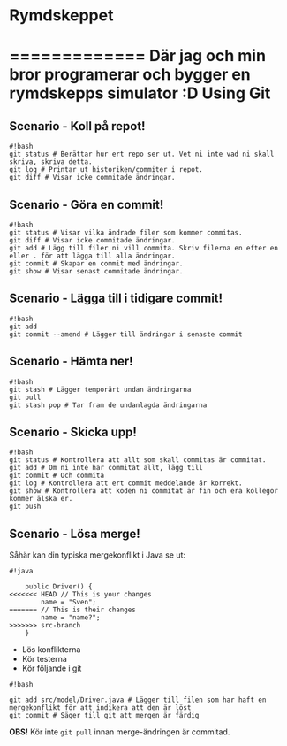 # Rymdskeppet
=============
Där jag och min bror programerar och bygger en rymdskepps simulator :D
Using Git
=========

## Scenario - Koll på repot! ##
```
#!bash
git status # Berättar hur ert repo ser ut. Vet ni inte vad ni skall skriva, skriva detta.
git log # Printar ut historiken/commiter i repot.
git diff # Visar icke commitade ändringar.
```


## Scenario - Göra en commit! ##
```
#!bash
git status # Visar vilka ändrade filer som kommer commitas.
git diff # Visar icke commitade ändringar.
git add # Lägg till filer ni vill commita. Skriv filerna en efter en eller . för att lägga till alla ändringar. 
git commit # Skapar en commit med ändringar.
git show # Visar senast commitade ändringar.
```
## Scenario - Lägga till i tidigare commit! ##
```
#!bash
git add
git commit --amend # Lägger till ändringar i senaste commit
```

## Scenario - Hämta ner! ##
```
#!bash
git stash # Lägger temporärt undan ändringarna
git pull
git stash pop # Tar fram de undanlagda ändringarna
```
## Scenario - Skicka upp! ##

```
#!bash
git status # Kontrollera att allt som skall commitas är commitat.
git add # Om ni inte har commitat allt, lägg till
git commit # Och commita
git log # Kontrollera att ert commit meddelande är korrekt.
git show # Kontrollera att koden ni commitat är fin och era kollegor kommer älska er.
git push
```
## Scenario - Lösa merge! ##


Såhär kan din typiska mergekonflikt i Java se ut:
```
#!java

    public Driver() {
<<<<<<< HEAD // This is your changes
        name = "Sven";
======= // This is their changes
        name = "name?";
>>>>>>> src-branch
    }
```
* Lös konflikterna
* Kör testerna
* Kör följande i git


```
#!bash

git add src/model/Driver.java # Lägger till filen som har haft en mergekonflikt för att indikera att den är löst
git commit # Säger till git att mergen är färdig
```
**OBS!** Kör inte ```git pull``` innan merge-ändringen är commitad.
